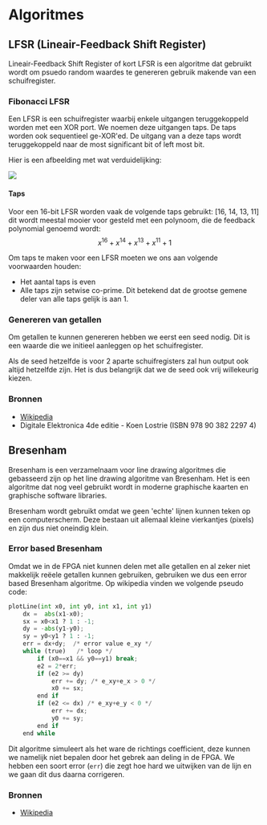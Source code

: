 # Algoritmes
## LFSR (Lineair-Feedback Shift Register)

Lineair-Feedback Shift Register of kort LFSR is een algoritme dat gebruikt wordt om psuedo random waardes te genereren gebruik makende van een schuifregister.

### Fibonacci LFSR
Een LFSR is een schuifregister waarbij enkele uitgangen teruggekoppeld worden met een XOR port. We noemen deze uitgangen taps. De taps worden ook sequentieel ge-XOR'ed. De uitgang van a deze taps wordt teruggekoppeld naar de most significant bit of left most bit.

Hier is een afbeelding met wat verduidelijking:

<img src="https://upload.wikimedia.org/wikipedia/commons/thumb/2/28/LFSR-F16.svg/351px-LFSR-F16.svg.png" class="max-h-200 max-w-500">

#### Taps
Voor een 16-bit LFSR worden vaak de volgende taps gebruikt: [16, 14, 13, 11] dit wordt meestal mooier voor gesteld met een polynoom, die de feedback polynomial genoemd wordt:
$$x^{16} + x^{14} + x^{13} + x^{11} + 1$$

Om taps te maken voor een LFSR moeten we ons aan volgende voorwaarden houden:
* Het aantal taps is even
* Alle taps zijn setwise co-prime. Dit betekend dat de grootse gemene deler van alle taps gelijk is aan 1.

### Genereren van getallen
Om getallen te kunnen genereren hebben we eerst een seed nodig. Dit is een waarde die we initieel aanleggen op het schuifregister.

Als de seed hetzelfde is voor 2 aparte schuifregisters zal hun output ook altijd hetzelfde zijn. Het is dus belangrijk dat we de seed ook vrij willekeurig kiezen.

### Bronnen
* [Wikipedia](https://en.wikipedia.org/wiki/Linear-feedback_shift_register)
* Digitale Elektronica 4de editie - Koen Lostrie (ISBN 978 90 382 2297 4)

## Bresenham
Bresenham is een verzamelnaam voor line drawing algoritmes die gebasseerd zijn op het line drawing algoritme van Bresenham. Het is een algoritme dat nog veel gebruikt wordt in moderne graphische kaarten en graphische software libraries.

Bresenham wordt gebruikt omdat we geen 'echte' lijnen kunnen teken op een computerscherm. Deze bestaan uit allemaal kleine vierkantjes (pixels) en zijn dus niet oneindig klein.

### Error based Bresenham
Omdat we in de FPGA niet kunnen delen met alle getallen en al zeker niet makkelijk reëele getallen kunnen gebruiken, gebruiken we dus een error based Bresenham algoritme. Op wikipedia vinden we volgende pseudo code:

```python
plotLine(int x0, int y0, int x1, int y1)
    dx =  abs(x1-x0);
    sx = x0<x1 ? 1 : -1;
    dy = -abs(y1-y0);
    sy = y0<y1 ? 1 : -1;
    err = dx+dy;  /* error value e_xy */
    while (true)   /* loop */
        if (x0==x1 && y0==y1) break;
        e2 = 2*err;
        if (e2 >= dy) 
            err += dy; /* e_xy+e_x > 0 */
            x0 += sx;
        end if
        if (e2 <= dx) /* e_xy+e_y < 0 */
            err += dx;
            y0 += sy;
        end if
    end while
```

Dit algoritme simuleert als het ware de richtings coefficient, deze kunnen we namelijk niet bepalen door het gebrek aan deling in de FPGA.
We hebben een soort error (`err`) die zegt hoe hard we uitwijken van de lijn en we gaan dit dus daarna corrigeren.

### Bronnen
* [Wikipedia](https://en.wikipedia.org/wiki/Bresenham%27s_line_algorithm#All_cases)